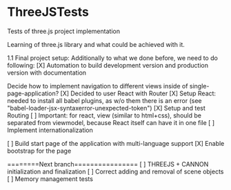 # ThreeJSTests
Tests of three.js project implementation

Learning of three.js library and what could be achieved with it.

1.1 Final project setup:
Additionally to what we done before, we need to do following:
[X] Automation to build development version and production version with documentation

Decide how to implement navigation to different views inside of single-page-application?
[X] Decided to user React with Router
[X] Setup React: needed to install all babel plugins, as w/o them there is an error (see "babel-loader-jsx-syntaxerror-unexpected-token")
[X] Setup and test Routing
[ ] Important: for react, view (similar to html+css), should be separated from viewmodel, because React itself can have it in one file
[ ] Implement internationalization

[ ] Build start page of the application with multi-language support
[X] Enable bootstrap for the page

========Next branch================
[ ] THREEJS + CANNON initialization and finalization
[ ] Correct adding and removal of scene objects
[ ] Memory management tests
